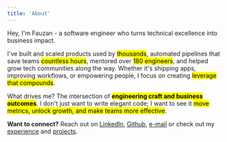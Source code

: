 ```yaml
---
title: 'About'
---
```


Hey, I'm Fauzan - a software engineer who turns technical excellence into business impact.

I've built and scaled products used by <mark>thousands</mark>, automated pipelines that save teams <mark>countless hours</mark>, mentored over <mark>180 engineers</mark>, and helped grow tech communities along the way. Whether it's shipping apps, improving workflows, or empowering people, I focus on creating <mark>leverage that compounds</mark>.

What drives me? The intersection of <mark>**engineering craft and business outcomes**</mark>. I don't just want to write elegant code; I want to see it <mark>move metrics, unlock growth, and make teams more effective</mark>.

**Want to connect?** Reach out on <a href="https://www.linkedin.com/in/fauzan-fathurrahman/" target="_blank" rel="noopener noreferrer">LinkedIn</a>, <a href="https://github.com/favzqn" target="_blank" rel="noopener noreferrer">Github</a>, <a href="mailto:fauzan08fauzan@gmail.com">e-mail</a> or check out my [experience](/experience) and [projects](/projects).